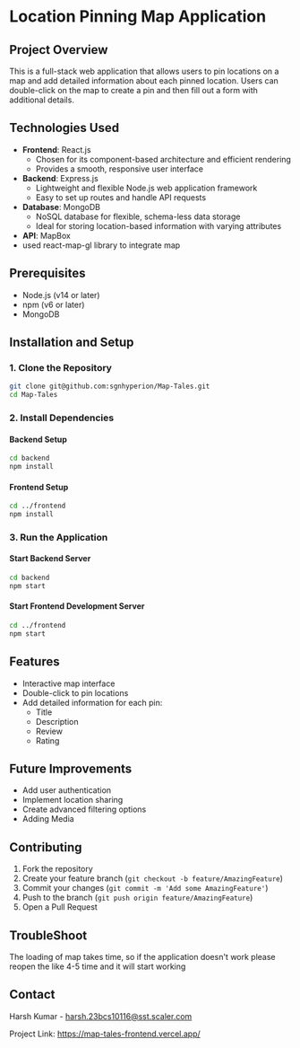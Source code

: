 # Location Pinning Map Application

## Project Overview
This is a full-stack web application that allows users to pin locations on a map and add detailed information about each pinned location. Users can double-click on the map to create a pin and then fill out a form with additional details.

## Technologies Used
- **Frontend**: React.js
  - Chosen for its component-based architecture and efficient rendering
  - Provides a smooth, responsive user interface
- **Backend**: Express.js
  - Lightweight and flexible Node.js web application framework
  - Easy to set up routes and handle API requests
- **Database**: MongoDB
  - NoSQL database for flexible, schema-less data storage
  - Ideal for storing location-based information with varying attributes
 - **API**: MapBox
  - used react-map-gl library to integrate map

## Prerequisites
- Node.js (v14 or later)
- npm (v6 or later)
- MongoDB

## Installation and Setup

### 1. Clone the Repository
```bash
git clone git@github.com:sgnhyperion/Map-Tales.git
cd Map-Tales
```

### 2. Install Dependencies
#### Backend Setup
```bash
cd backend
npm install
```

#### Frontend Setup
```bash
cd ../frontend
npm install
```

### 3. Run the Application
#### Start Backend Server
```bash
cd backend
npm start
```

#### Start Frontend Development Server
```bash
cd ../frontend
npm start
```

## Features
- Interactive map interface
- Double-click to pin locations
- Add detailed information for each pin:
  - Title
  - Description
  - Review
  - Rating

## Future Improvements
- Add user authentication
- Implement location sharing
- Create advanced filtering options
- Adding Media

## Contributing
1. Fork the repository
2. Create your feature branch (`git checkout -b feature/AmazingFeature`)
3. Commit your changes (`git commit -m 'Add some AmazingFeature'`)
4. Push to the branch (`git push origin feature/AmazingFeature`)
5. Open a Pull Request

## TroubleShoot
The loading of map takes time, so if the application doesn't work please reopen the like 4-5 time and it will start working


## Contact
Harsh Kumar - harsh.23bcs10116@sst.scaler.com

Project Link: https://map-tales-frontend.vercel.app/
